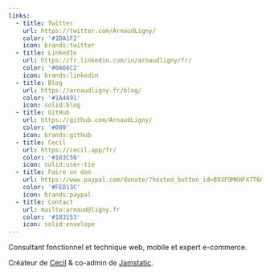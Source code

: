 ```yaml
---
links:
  - title: Twitter
    url: https://twitter.com/ArnaudLigny/
    color: '#1DA1F2'
    icon: brands:twitter
  - title: LinkedIn
    url: https://fr.linkedin.com/in/arnaudligny/fr/
    color: '#0A66C2'
    icon: brands:linkedin
  - title: Blog
    url: https://arnaudligny.fr/blog/
    color: '#1A4A91'
    icon: solid:blog
  - title: GitHub
    url: https://github.com/ArnaudLigny/
    color: '#000'
    icon: brands:github
  - title: Cecil
    url: https://cecil.app/fr/
    color: '#163C56'
    icon: solid:user-tie
  - title: Faire un don
    url: https://www.paypal.com/donate/?hosted_button_id=B93F9MKHFX7T6&locale.x=fr
    color: '#FED13C'
    icon: brands:paypal
  - title: Contact
    url: mailto:arnaud@ligny.fr
    color: '#183153'
    icon: solid:envelope
---
```

Consultant fonctionnel et technique web, mobile et expert e-commerce.

Créateur de [Cecil](https://cecil.app) & co-admin de [Jamstatic](https://jamstatic.fr).
